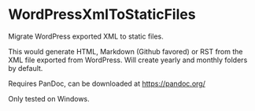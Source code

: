 # WordPressXmlToStaticFiles
Migrate WordPress exported XML to static files. 

This would generate HTML, Markdown (Github favored) or RST from the XML file exported from WordPress.
Will create yearly and monthly folders by default. 

Requires PanDoc, can be downloaded at https://pandoc.org/

Only tested on Windows. 
